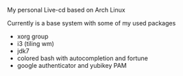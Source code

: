 My personal Live-cd based on Arch Linux

Currently is a base system with some of my used packages
- xorg group
- i3 (tiling wm)
- jdk7
- colored bash with autocompletion and fortune
- google authenticator and yubikey PAM
